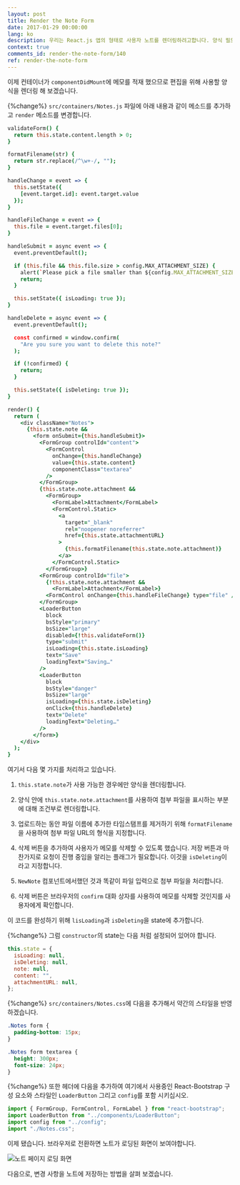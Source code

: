 ```yaml
---
layout: post
title: Render the Note Form
date: 2017-01-29 00:00:00
lang: ko
description: 우리는 React.js 앱의 형태로 사용자 노트를 렌더링하려고합니다. 양식 필드를 렌더링하기 위해 React-Bootstrap의 FormGroup 및 FormControl 구성 요소를 사용합니다.
context: true
comments_id: render-the-note-form/140
ref: render-the-note-form
---
```


이제 컨테이너가 `componentDidMount`에 메모를 적재 했으므로 편집을 위해 사용할 양식을 렌더링 해 보겠습니다.

{%change%} `src/containers/Notes.js` 파일에 아래 내용과 같이 메소드를 추가하고 `render` 메소드를 변경합니다.

```coffee
validateForm() {
  return this.state.content.length > 0;
}

formatFilename(str) {
  return str.replace(/^\w+-/, "");
}

handleChange = event => {
  this.setState({
    [event.target.id]: event.target.value
  });
}

handleFileChange = event => {
  this.file = event.target.files[0];
}

handleSubmit = async event => {
  event.preventDefault();

  if (this.file && this.file.size > config.MAX_ATTACHMENT_SIZE) {
    alert(`Please pick a file smaller than ${config.MAX_ATTACHMENT_SIZE/1000000} MB.`);
    return;
  }

  this.setState({ isLoading: true });
}

handleDelete = async event => {
  event.preventDefault();

  const confirmed = window.confirm(
    "Are you sure you want to delete this note?"
  );

  if (!confirmed) {
    return;
  }

  this.setState({ isDeleting: true });
}

render() {
  return (
    <div className="Notes">
      {this.state.note &&
        <form onSubmit={this.handleSubmit}>
          <FormGroup controlId="content">
            <FormControl
              onChange={this.handleChange}
              value={this.state.content}
              componentClass="textarea"
            />
          </FormGroup>
          {this.state.note.attachment &&
            <FormGroup>
              <FormLabel>Attachment</FormLabel>
              <FormControl.Static>
                <a
                  target="_blank"
                  rel="noopener noreferrer"
                  href={this.state.attachmentURL}
                >
                  {this.formatFilename(this.state.note.attachment)}
                </a>
              </FormControl.Static>
            </FormGroup>}
          <FormGroup controlId="file">
            {!this.state.note.attachment &&
              <FormLabel>Attachment</FormLabel>}
            <FormControl onChange={this.handleFileChange} type="file" />
          </FormGroup>
          <LoaderButton
            block
            bsStyle="primary"
            bsSize="large"
            disabled={!this.validateForm()}
            type="submit"
            isLoading={this.state.isLoading}
            text="Save"
            loadingText="Saving…"
          />
          <LoaderButton
            block
            bsStyle="danger"
            bsSize="large"
            isLoading={this.state.isDeleting}
            onClick={this.handleDelete}
            text="Delete"
            loadingText="Deleting…"
          />
        </form>}
    </div>
  );
}
```

여기서 다음 몇 가지를 처리하고 있습니다.

1. `this.state.note`가 사용 가능한 경우에만 양식을 렌더링합니다.

2. 양식 안에 `this.state.note.attachment`를 사용하여 첨부 파일을 표시하는 부분에 대해 조건부로 렌더링합니다.

3. 업로드하는 동안 파일 이름에 추가한 타임스탬프를 제거하기 위해 `formatFilename`을 사용하여 첨부 파일 URL의 형식을 지정합니다.

4. 삭제 버튼을 추가하여 사용자가 메모를 삭제할 수 있도록 했습니다. 저장 버튼과 마찬가지로 요청이 진행 중임을 알리는 플래그가 필요합니다. 이것을 `isDeleting`이라고 지정합니다.

5. `NewNote` 컴포넌트에서했던 것과 똑같이 파일 입력으로 첨부 파일을 처리합니다.

6. 삭제 버튼은 브라우저의 `confirm` 대화 상자를 사용하여 메모를 삭제할 것인지를 사용자에게 확인합니다.

이 코드를 완성하기 위해 `lisLoading`과 `isDeleting`을 state에 추가합니다.

{%change%} 그럼 `constructor`의 state는 다음 처럼 설정되어 있어야 합니다.

```js
this.state = {
  isLoading: null,
  isDeleting: null,
  note: null,
  content: "",
  attachmentURL: null,
};
```

{%change%} `src/containers/Notes.css`에 다음을 추가해서 약간의 스타일을 반영하겠습니다.

```css
.Notes form {
  padding-bottom: 15px;
}

.Notes form textarea {
  height: 300px;
  font-size: 24px;
}
```

{%change%} 또한 헤더에 다음을 추가하여 여기에서 사용중인 React-Bootstrap 구성 요소와 스타일인 `LoaderButton` 그리고 `config`를 포함 시키십시오.

```js
import { FormGroup, FormControl, FormLabel } from "react-bootstrap";
import LoaderButton from "../components/LoaderButton";
import config from "../config";
import "./Notes.css";
```

이제 됐습니다. 브라우저로 전환하면 노트가 로딩된 화면이 보여야합니다.

![노트 페이지 로딩 화면](/assets/notes-page-loaded.png)

다음으로, 변경 사항을 노트에 저장하는 방법을 살펴 보겠습니다.
